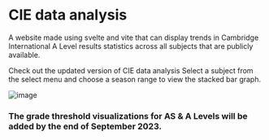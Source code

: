 # CIE data analysis
A website made using svelte and vite that can display trends in Cambridge International A Level results statistics across all subjects that are publicly available.
<br />

Check out the updated version of CIE data analysis
Select a subject from the select menu and choose a season range to view the stacked bar graph.

![image](https://github.com/Rithish288/CIE-data-anaylsis/assets/78716702/17346319-453c-4ce7-a215-7a5fc8fe3c46)

### The grade threshold visualizations for AS & A Levels will be added by the end of September 2023.
